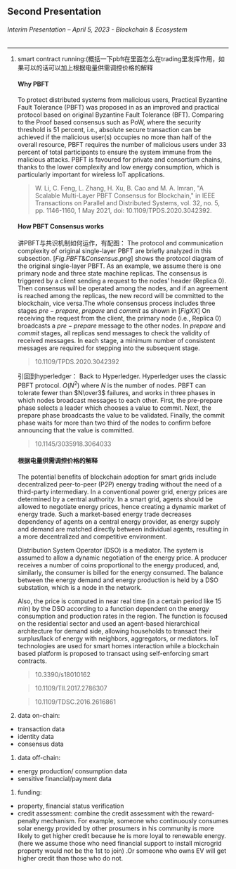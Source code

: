 ## Second Presentation
###### Interim Presentation – April 5, 2023 - Blockchain & Ecosystem
---

1. smart contract running:(概括一下pbft在里面怎么在trading里发挥作用，如果可以的话可以加上根据电量供需调控价格的解释

    #### Why PBFT
    
    To protect distributed systems from malicious users, Practical Byzantine Fault Tolerance (PBFT) was proposed in as an improved and practical protocol based on original Byzantine Fault Tolerance (BFT). Comparing to the Proof based consensus such as PoW, where the security threshold is 51 percent, i.e., absolute secure transaction can be achieved if the malicious user(s) occupies no more than half of the overall resource, PBFT requires the number of malicious users under 33 percent of total participants to ensure the system immune from the malicious attacks. PBFT is favoured for private and consortium chains, thanks to the lower complexity and low energy consumption, which is particularly important for wireless IoT applications. 
    >W. Li, C. Feng, L. Zhang, H. Xu, B. Cao and M. A. Imran, "A Scalable Multi-Layer PBFT Consensus for Blockchain," in IEEE Transactions on Parallel and Distributed Systems, vol. 32, no. 5, pp. 1146-1160, 1 May 2021, doi: 10.1109/TPDS.2020.3042392.

    #### How PBFT Consensus works
    讲PBFT与共识机制如何运作，有配图：
    The protocol and communication complexity of original single-layer PBFT are briefly analyzed in this subsection. [$Fig. PBFT \& Consensus.png$] shows the protocol diagram of the original single-layer PBFT. As an example, we assume there is one primary node and three state machine replicas. The consensus is triggered by a client sending a request to the nodes’ header (Replica 0). Then consensus will be operated among the nodes, and if an agreement is reached among the replicas, the new record will be committed to the blockchain, vice versa.The whole consensus process includes three stages $pre - prepare$, $prepare$ and $commit$ as shown in [$Fig XX$] On receiving the request from the client, the primary node (i.e., Replica 0) broadcasts a $pre - prepare$ message to the other nodes. In $prepare$ and $commit$ stages, all replicas send messages to check the validity of received messages. In each stage, a minimum number of consistent messages are required for stepping into the subsequent stage.
    >10.1109/TPDS.2020.3042392

    引回到hyperledger：
    Back to Hyperledger. Hyperledger uses the classic PBFT protocol. $O(N^2)$ where $N$ is the number of nodes. PBFT can tolerate fewer than $N\over3$ failures, and works in three phases in which nodes broadcast messages to each other. First, the pre-prepare phase selects a leader which chooses a value to commit. Next, the prepare phase broadcasts the value to be validated. Finally, the commit phase waits for more than two third of the nodes to confirm before announcing that the value is committed.
    >10.1145/3035918.3064033

    #### 根据电量供需调控价格的解释
    The potential benefits of blockchain adoption for smart grids include decentralized peer-to-peer (P2P) energy trading without the need of a third-party intermediary. In a conventional power grid, energy prices are determined by a central authority. In a smart grid, agents should be allowed to negotiate energy prices, hence creating a dynamic market of energy trade. Such a market-based energy trade decreases dependency of agents on a central energy provider, as energy supply and demand are matched directly between individual agents, resulting in a more decentralized and competitive environment. 

    Distribution System Operator (DSO) is a mediator. The system is assumed to allow a dynamic negotiation of the energy price. A producer receives a number of coins proportional to the energy produced, and, similarly, the consumer is billed for the energy consumed. The balance between the energy demand and energy production is held by a DSO substation, which is a node in the network. 
    
    Also, the price is computed in near real time (in a certain period like 15 min) by the DSO according to a function dependent on the energy consumption and production rates in the region. The function is focused on the residential sector and used an agent-based hierarchical architecture for demand side, allowing households to transact their surplus/lack of energy with neighbors, aggregators, or mediators. IoT technologies are used for smart homes interaction while a blockchain based platform is proposed to transact using self-enforcing smart contracts.
    >10.3390/s18010162

    >10.1109/TII.2017.2786307

    >10.1109/TDSC.2016.2616861


   

2. data on-chain:
- transaction data
- identity data
- consensus data
1. data off-chain:
- energy production/ consumption data
- sensitive financial/payment data
1. funding:
- property, financial status verification
- credit assessment: combine the credit assessment with the reward-penalty mechanism. For example, someone who continuously consumes solar energy provided by other prosumers in his community is more likely to get higher credit because he is more loyal to renewable energy.(here we assume those who need financial support to install microgrid property would not be the 1st to join) .Or someone who owns EV will get higher credit than those who do not.